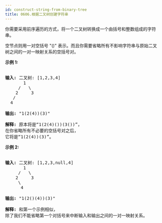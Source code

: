 ```yaml
---
id: construct-string-from-binary-tree
title: 0606.根据二叉树创建字符串
---
```

你需要采用前序遍历的方式，将一个二叉树转换成一个由括号和整数组成的字符串。

空节点则用一对空括号 &#34;()&#34; 表示。而且你需要省略所有不影响字符串与原始二叉树之间的一对一映射关系的空括号对。

**示例 1:**


<pre><br/><strong>输入:</strong> 二叉树: [1,2,3,4]<br/>       1<br/>     /   \<br/>    2     3<br/>   /    <br/>  4     <br/><br/><strong>输出:</strong> &#34;1(2(4))(3)&#34;<br/><br/><strong>解释:</strong> 原本将是“1(2(4)())(3())”，<br/>在你省略所有不必要的空括号对之后，<br/>它将是“1(2(4))(3)”。<br/></pre>

**示例 2:**


<pre><br/><strong>输入:</strong> 二叉树: [1,2,3,null,4]<br/>       1<br/>     /   \<br/>    2     3<br/>     \  <br/>      4 <br/><br/><strong>输出:</strong> &#34;1(2()(4))(3)&#34;<br/><br/><strong>解释:</strong> 和第一个示例相似，<br/>除了我们不能省略第一个对括号来中断输入和输出之间的一对一映射关系。<br/></pre>

